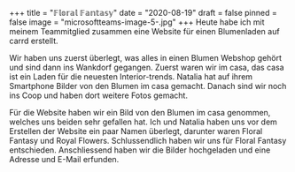 +++
title = "𝔽𝕝𝕠𝕣𝕒𝕝 𝔽𝕒𝕟𝕥𝕒𝕤𝕪"
date = "2020-08-19"
draft = false
pinned = false
image = "microsoftteams-image-5-.jpg"
+++
Heute habe ich mit meinem Teammitglied zusammen eine Website für einen Blumenladen auf carrd erstellt. 

Wir haben uns zuerst überlegt, was alles in einen Blumen Webshop gehört und sind dann ins Wankdorf gegangen. Zuerst waren wir im casa, das casa ist ein Laden für die neuesten Interior-trends. Natalia hat auf ihrem Smartphone Bilder von den Blumen im casa gemacht. Danach sind wir noch ins Coop und haben dort weitere Fotos gemacht.

Für die Website haben wir ein Bild von den Blumen im casa genommen, welches uns beiden sehr gefallen hat. Ich und Natalia haben uns vor dem Erstellen der Website ein paar Namen überlegt, darunter waren Floral Fantasy und Royal Flowers. Schlussendlich haben wir uns für Floral Fantasy entschieden. Anschliessend haben wir die Bilder hochgeladen und eine Adresse und E-Mail erfunden.